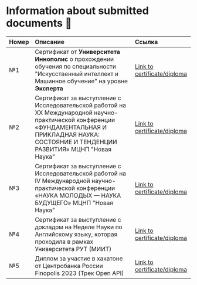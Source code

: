 # Information about submitted documents 📌
| Номер | Описание | Ссылка|
|:-------- |:--------------------|:-------- |
|№1|Сертификат от **Университета Иннополис** о прохождении обучения по специальности "Искусственный интеллект и Машинное обучение" на уровне **Эксперта**|[Link to certificate/diploma](https://github.com/nikfilonenko/certificates_and_diplomas/blob/master/№1_InnopolisUniversity_AI_ML.pdf)| 
|№2|Сертификат за выступление с Исследовательской работой на XX Международной научно-практической конференции «ФУНДАМЕНТАЛЬНАЯ И ПРИКЛАДНАЯ НАУКА: СОСТОЯНИЕ И ТЕНДЕНЦИИ РАЗВИТИЯ» МЦНП "Новая Наука"|[Link to certificate/diploma](https://github.com/nikfilonenko/certificates_and_diplomas/blob/master/№2_ICSP%20New%20Science_Scientific%20Conference.pdf)| 
|№3|Сертификат за выступление с Исследовательской работой на IV Международной научно-практической конференции «НАУКА МОЛОДЫХ — НАУКА БУДУЩЕГО» МЦНП "Новая Наука"|[Link to certificate/diploma](https://github.com/nikfilonenko/certificates_and_diplomas/blob/master/№3_ICSP%20New%20Science_Scientific%20Conference.pdf)|
|№4|Сертификат за выступление с докладом на Неделе Науки по Английскому языку, которая проходила в рамках Университета РУТ (МИИТ)|[Link to certificate/diploma](https://github.com/nikfilonenko/certificates_and_diplomas/blob/master/№4_Science%20Week%20in%20English_RUT%20(MIIT).png)|
|№5|Диплом за участие в хакатоне от Центробанка России Finopolis 2023 (Трек Open API)|[Link to certificate/diploma](https://github.com/nikfilonenko/certificates_and_diplomas/blob/master/№5_Finopolis%20Hackaton_Central%20Bank%20of%20Russia.pdf)|

